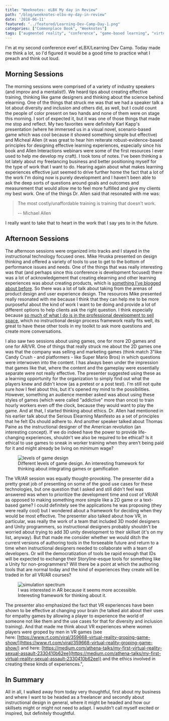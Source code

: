 ```yaml
---
title: "Weeknotes: eLBX My day in Review"
path: "/blog/weeknotes-elbx-my-day-in-review"
date: '2018-06-11'
featured: "../featured/Learning-Dev-Camp-Day-1.png"
categories: ["Commonplace Book", "Weeknotes"]
tags: ["augmented reality", "conference", "game-based learning", "virtual reality"]
---
```


I'm at my second conference ever! eLBX/Learning Dev Camp. Today made me think a lot, so I'd figured it would be a good time to practice what I preach and think out loud.

## Morning Sessions

The morning sessions were comprised of a variety of industry speakers (and improv and a mentalist!). We heard tips about creating effective training, thinking like game designers and thinking about the science behind elearning. One of the things that struck me was that we had a speaker talk a lot about diversity and inclusion and others did, as well, but I could count the people of color present on two hands and none of them were on stage this morning. I sort of expected it, but it was one of those things that made me stop and reflect. My two favorites were definitely Karl Kapp's presentation (where he immersed us in a visual novel, scenario-based game which was cool because it showed something simple but effective) and Micheal Allen (it was great to hear him reiterate robust-evidence-based principles for designing effective learning experiences, especially since his book and Allen Interactions webinars were some of the first resources I ever used to help me develop my craft). I took tons of notes. I've been thinking a lot lately about my freelancing business and better positioning myself for the type of work that I want to do. Hearing again about what makes learning experiences effective just seemed to drive further home the fact that a lot of the work I'm doing now is purely development and I haven't been able to ask the deep sorts of questions around goals and outcomes and measurement that would allow me to feel more fulfilled and give my clients my best work. One of the things Dr. Allen said that resonated with me was:

 > The most costly/unaffordable training is training that doesn't work.
 >
 > -- Michael Allen

I really want to take that to heart in the work that I say yes to in the future.

## Afternoon Sessions

The afternoon sessions were organized into tracks and I stayed in the instructional technology focused ones. Mike Hruska presented on design thinking and offered a variety of tools to use to get to the bottom of performance issues and needs. One of the things that was really interesting was that (and perhaps since this conference is development focused) there was a lot of acknowledgement that creating elearning and other learning experiences was about creating products, which is [something I've blogged about before](/blog/instructional-designer-as-product-designer/). So there was a lot of talk about taking from the arenas of product design and user experience design. The resources Mike presented really resonated with me because I think that they can help me to be more purposeful about the kind of work I want to be doing and provide a lot of different options to help clients ask the right question. I think especially because [so much of what I do is in the professional development to sell space](/blog/towards-a-model-for-professional-development/), which no instructional design process framework really fits well, its great to have these other tools in my toolkit to ask more questions and create more conversations.

I also saw two sessions about using games, one for more 2D games and one for AR/VR. One of things that really struck me about the 2D games one was that the company was selling and marketing games (think match 3"like Candy Crush - and platformers - like Super Mario Bros) in which questions were interwoven into the content. I has always been under the impression that games like that, where the content and the gameplay were essentially separate were not really effective. The presenter suggested using these as a learning opportunity for the organization to simply find out what the players knew and didn't know (as a pretest or a post test). I'm still not quite sure how I feel about this, but it's opened my mind to the possibilities. However, something an audience member asked was about using these styles of games (which were called "addictive" more than once) to train hourly workers even off the clock, because they would want to play the game. And at that, I started thinking about ethics. Dr. Allen had mentioned in his earlier talk about the Serious Elearning Manifesto as a set of principles that he felt IDs should adhere to. And another speaker talked about Thomas Paine as the instructional designer of the American revolution (an interesting concept). If we do indeed have the power to provide life-changing experiences, shouldn't we also be required to be ethical? Is it ethical to use games to sneak in worker training when they aren't being paid for it and might already be living on minimum wage?

<figure>
  <img
    sizes="(max-width: 810px) 100vw, 810px"
    srcset="http://res.cloudinary.com/dhdaswa6t/image/upload/f_auto,q_60,w_203/v1530396697/blog/IMG-2210.jpg 203w,
            http://res.cloudinary.com/dhdaswa6t/image/upload/f_auto,q_60,w_405/v1530396697/blog/IMG-2210.jpg 405w,
            http://res.cloudinary.com/dhdaswa6t/image/upload/f_auto,q_60,w_810/v1530396697/blog/IMG-2210.jpg 810w,
            http://res.cloudinary.com/dhdaswa6t/image/upload/f_auto,q_60,w_1215/v1530396697/blog/IMG-2210.jpg 1215w"
    src="http://res.cloudinary.com/dhdaswa6t/image/upload/f_auto,q_60,w_810/v1530396697/blog/IMG-2210.jpg"
    alt="levels of game design" />
    <figcaption>Different levels of game design. An interesting framework for thinking about integrating games or gamification</figcaption>
</figure>

The VR/AR session was equally thought-provoking. The presenter did a pretty great job of presenting on some of the good use cases for these technologies, but one question that I asked and still didn't feel was answered was when to prioritize the development time and cost of VR/AR as opposed to making something more simple like a 2D game or a text-based game? I could definitely see the applications he was proposing (they were really cool) but I wondered about a framework for deciding when they would be most effective. The presenter also talked about how VR, in particular, was really the work of a team that included 3D model designers and Unity programmers, so instructional designers probably shouldn't be worried about trying to add 3D unity development to their skillset (it's on my list, anyway). But that made me consider whether we would ditch the current versions of authoring tools in the forseeable future and return to a time when instructional designers needed to collaborate with a team of developers. Or will the democratization of tools be rapid enough that IDs will be expected to exchange their Storyline-esque tools for something like a Unity for non-programmers? Will there be a point at which the authoring tools that are normal today and the kind of experiences they create will be traded in for all VR/AR courses?

<figure>
  <img
    sizes="(max-width: 810px) 100vw, 810px"
    srcset="http://res.cloudinary.com/dhdaswa6t/image/upload/f_auto,q_60,w_203/v1530396697/blog/IMG-2212.jpg 203w,
            http://res.cloudinary.com/dhdaswa6t/image/upload/f_auto,q_60,w_405/v1530396697/blog/IMG-2212.jpg 405w,
            http://res.cloudinary.com/dhdaswa6t/image/upload/f_auto,q_60,w_810/v1530396697/blog/IMG-2212.jpg 810w,
            http://res.cloudinary.com/dhdaswa6t/image/upload/f_auto,q_60,w_1215/v1530396697/blog/IMG-2212.jpg 1215w"
    src="http://res.cloudinary.com/dhdaswa6t/image/upload/f_auto,q_60,w_810/v1530396697/blog/IMG-2212.jpg"
    alt="simulation spectrum" />
  <figcaption>I was interested in AR because it seems more accessible. Interesting framework for thinking about it.</figcaption>
</figure>

The presenter also emphasized the fact that VR experiences have been shown to be effective at changing your brain (he talked alot about their uses for empathy games by allowing a player to experience the world of someone not like them and the use cases for that for diversity and inclusion training). And that made me think about VR experiences where women players were groped by men in VR games (see here: [https://www.rt.com/viral/359668-virtual-reality-groping-game-show/](https://www.rt.com/viral/359668-virtual-reality-groping-game-show/) and here: [https://medium.com/athena-talks/my-first-virtual-reality-sexual-assault-2330410b62ee](https://medium.com/athena-talks/my-first-virtual-reality-sexual-assault-2330410b62ee)) and the ethics involved in creating these kinds of experiences.",

## In Summary

All in all, I walked away from today very thoughtful, first about my business and where I want to be headed as a freelancer and secondly about instructional design in general, where it might be headed and how our skillsets might or might not need to adapt. I wouldn't call myself excited or inspired, but definitely thoughtful.
